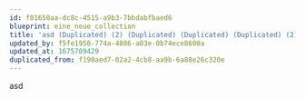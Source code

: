 ```yaml
---
id: f01650aa-dc8c-4515-a9b3-7bbdabfbaed6
blueprint: eine_neue_collection
title: 'asd (Duplicated) (2) (Duplicated) (Duplicated) (Duplicated) (2)'
updated_by: f5fe1958-774a-4886-a03e-0b74ece8600a
updated_at: 1675709429
duplicated_from: f190aed7-02a2-4cb8-aa9b-6a88e26c320e
---
```

asd